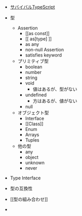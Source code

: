 - [サバイバルTypeScript](https://typescriptbook.jp/)



- 型
	- Assertion 
		- [[as const]]
		- [[ as[type] ]]
		- as any
		- non-null Assertion
		- satisfies keyword
	- プリミティブ型
		- boolean
		- number
		- string
		- void
			- 値はあるが、型がない
		- undefined 
			- 方はあるが、値がない
		- null
	- オブジェクト型
		- Interface
		- [[Class]]
		- Enum
		- Arrays
		- Tuples
	- 他の型
		- any
		- object
		- unknown
		- never
- Type Interface 
- 型の互換性
- [[型の組み合わせ]]
- 